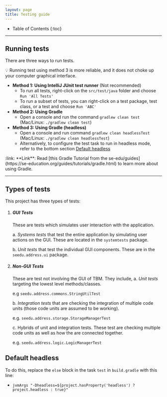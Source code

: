 ```yaml
---
layout: page
title: Testing guide
---
```


* Table of Contents
{:toc}

--------------------------------------------------------------------------------------------------------------------

## Running tests

There are three ways to run tests.

:bulb: Running test using method 3 is more reliable, and it does not choke up your computer graphical interface.

* **Method 1: Using IntelliJ JUnit test runner** (Not recommended)
  * To run all tests, right-click on the `src/test/java` folder and choose `Run 'All Tests'`
  * To run a subset of tests, you can right-click on a test package,
    test class, or a test and choose `Run 'ABC'`
* **Method 2: Using Gradle**
  * Open a console and run the command `gradlew clean test` (Mac/Linux: `./gradlew clean test`)
* **Method 3: Using Gradle (headless)**
  * Open a console and run command `gradlew clean headlessTest` (Mac/Linux: `./gradlew clean headlessTest`)
  * Alternatively, to configure the test task to run in headless mode, refer to the bottom section [Default headless](#-default-headless)

<div markdown="span" class="alert alert-secondary">:link: **Link**: Read [this Gradle Tutorial from the se-edu/guides](https://se-education.org/guides/tutorials/gradle.html) to learn more about using Gradle.
</div>

--------------------------------------------------------------------------------------------------------------------

## Types of tests

This project has three types of tests:

1. ##### GUI Tests
    These are tests which simulates user interaction with the application.
    
    a. *Systems tests* that test the entire application by simulating user actions on the GUI. These are located in the `systemtests` package.
    
    b. *Unit tests* that test the individual GUI components. These are in the `seedu.address.ui` package.

1. ##### Non-GUI Tests
    These are test not involving the GUI of TBM. They include,
    a. *Unit tests* targeting the lowest level methods/classes.<br>
        
      e.g  `seedu.address.commons.StringUtilTest`
        
    b. *Integration tests* that are checking the integration of multiple code units (those code units are assumed to be working).<br>
   
      e.g. `seedu.address.storage.StorageManagerTest`
      
    c. Hybrids of unit and integration tests. These test are checking multiple code units as well as how the are connected together.<br>
   
      e.g. `seedu.address.logic.LogicManagerTest`

## Default headless

To do this, replace the `else` block in the task `test` in `build.gradle` with this line: 

* `jvmArgs "-Dheadless=${project.hasProperty('headless') ? project.headless : true}"`
